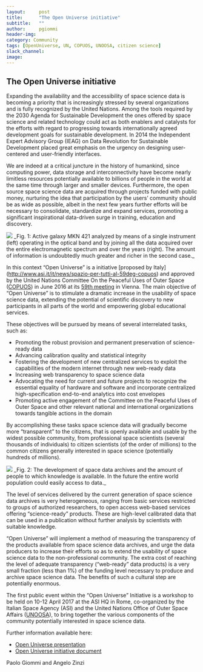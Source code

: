 ```yaml
---
layout:     post
title:      "The Open Universe initiative"
subtitle:   ""
author:     pgiommi
header-img:
category: Community
tags: [OpenUniverse, UN, COPUOS, UNOOSA, citizen science]
slack_channel: 
image:
---
```


## The Open Universe initiative

Expanding the availability and the accessibility of space science data is becoming a priority that is increasingly stressed by several organizations and is fully recognized by the United Nations. Among the tools required by the 2030 Agenda for Sustainable Development the ones offered by space science and related technology could act as both enablers and catalysts for the efforts with regard to progressing towards internationally agreed development goals for sustainable development. In 2014 the Independent Expert Advisory Group (IEAG) on Data Revolution for Sustainable Development placed great emphasis on the urgency on designing user-centered and user-friendly interfaces.

We are indeed at a critical juncture in the history of humankind, since computing power, data storage and interconnectivity have become nearly limitless resources potentially available to billions of people in the world at the same time through larger and smaller devices. Furthermore, the open source space science data are acquired through projects funded with public money, nurturing the idea that participation by the users’ community should be as wide as possible, albeit in the next few years further efforts will be necessary to consolidate, standardize and expand services, promoting a significant inspirational data-driven surge in training, education and discovery.

<img src="https://raw.githubusercontent.com/openplanetary/openplanetary.github.io/master/img/pgiommi/mkn421.jpg">
_Fig. 1: Active galaxy MKN 421 analyzed by means of a single instrument (left) operating in the optical band and by joining all the data acquired over the entire electromagnetic spectrum and over the years (right). The amount of information is undoubtedly much greater and richer in the second case._

In this context “Open Universe” is a initiative [proposed by Italy] (http://www.asi.it/it/news/spazio-per-tutti-al-59deg-copuos) and approved by the United Nations Committee On the Peaceful Uses of Outer Space ([COPUOS](http://www.unoosa.org/oosa/en/ourwork/copuos/index.html)) in June 2016 at its [59th meeting](http://www.unoosa.org/oosa/en/ourwork/copuos/2016/index.html) in Vienna. The main objective of “Open Universe” is to stimulate a dramatic increase in the usability of space science data, extending the potential of scientific discovery to new participants in all parts of the world and empowering global educational services.

These objectives will be pursued by means of several interrelated tasks, such as:
+	Promoting the robust provision and permanent preservation of science-ready data
+	Advancing calibration quality and statistical integrity
+	Fostering the development of new centralized services to exploit the capabilities of the modern internet through new web-ready data
+	Increasing web transparency to space science data
+	Advocating the need for current and future projects to recognize the essential equality of hardware and software and incorporate centralized high-specification end-to-end analytics into cost envelopes
+	Promoting active engagement of the Committee on the Peaceful Uses of Outer Space and other relevant national and international organizations towards tangible actions in the domain

By accomplishing these tasks space science data will gradually become more “transparent” to the citizens, that is openly available and usable by the widest possible community, from professional space scientists (several thousands of individuals) to citizen scientists (of the order of millions) to the common citizens generally interested in space science (potentially hundreds of millions).

<img src="https://raw.githubusercontent.com/openplanetary/openplanetary.github.io/master/img/pgiommi/newsletOct2016_openspace.png">
_Fig. 2: The development of space data archives and the amount of people to which knowledge is available. In the future the entire world population could easily access to data._

The level of services delivered by the current generation of space science data archives is very heterogeneous, ranging from basic services restricted to groups of authorized researchers, to open access web-based services offering “science-ready” products. These are high-level calibrated data that can be used in a publication without further analysis by scientists with suitable knowledge.

“Open Universe” will implement a method of measuring the transparency of the products available from space science data archives, and urge the data producers to increase their efforts so as to extend the usability of space science data to the non-professional community. The extra cost of reaching the level of adequate transparency (“web-ready” data products) is a very small fraction (less than 1%) of the funding level necessary to produce and archive space science data. The benefits of such a cultural step are potentially enormous.

The first public event within the “Open Universe” Initiative is a workshop to be held on 10-12 April 2017 at the ASI HQ in Rome, co-organized by the Italian Space Agency (ASI) and the United Nations Office of Outer Space Affairs ([UNOOSA](http://www.unoosa.org/)), to bring together the various components of the community potentially interested in space science data.  

Further information available here:

* [Open Universe presentation](http://www.unoosa.org/documents/pdf/copuos/2016/copuos2016tech10E.pdf)
* [Open Universe initiative document](http://www.unoosa.org/res/oosadoc/data/documents/2016/aac_1052016crp/aac_1052016crp_6_0_html/AC105_2016_CRP06E.pdf)

Paolo Giommi and Angelo Zinzi
